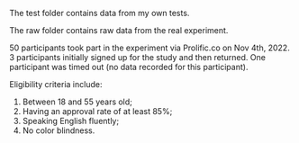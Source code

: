 The test folder contains data from my own tests.

The raw folder contains raw data from the real experiment.

50 participants took part in the experiment via Prolific.co on Nov 4th, 2022. 3 participants initially signed up for the study and then returned. One participant was timed out (no data recorded for this participant).

Eligibility criteria include:
1. Between 18 and 55 years old;
2. Having an approval rate of at least 85%;
3. Speaking English fluently;
4. No color blindness.
